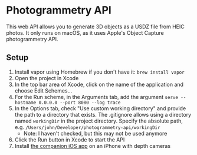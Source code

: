 # Photogrammetry API

This web API allows you to generate 3D objects as a USDZ file from HEIC photos. It only runs on macOS, as it uses Apple's Object Capture photogrammetry API.

## Setup
1. Install vapor using Homebrew if you don't have it: `brew install vapor`
2. Open the project in Xcode
3. In the top bar area of Xcode, click on the name of the application and choose Edit Schemes...
4. For the Run scheme, in the Arguments tab, add the argument `serve --hostname 0.0.0.0 --port 8080 --log trace`
5. In the Options tab, check "Use custom working directory" and provide the path to a directory that exists. The .gitignore allows using a directory named `workingDir` in the project directory. Specify the absolute path, e.g. `/Users/john/Developer/photogrammetry-api/workingDir`
    - Note: I haven't checked, but this may not be used anymore <!-- TODO: Remove this item if this is the case -->
6. Click the Run button in Xcode to start the API
7. Install [the companion iOS app](https://github.com/AustinBrrtt/photogrammetry-app) on an iPhone with depth cameras
